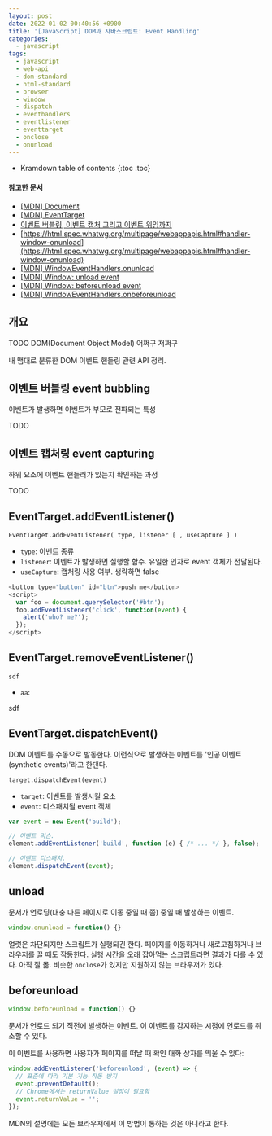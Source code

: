 ```yaml
---
layout: post
date: 2022-01-02 00:40:56 +0900
title: '[JavaScript] DOM과 자바스크립트: Event Handling'
categories:
  - javascript
tags:
  - javascript
  - web-api
  - dom-standard
  - html-standard
  - browser
  - window
  - dispatch
  - eventhandlers
  - eventlistener
  - eventtarget
  - onclose
  - onunload
---
```


* Kramdown table of contents
{:toc .toc}

#### 참고한 문서

- [\[MDN\] Document](https://developer.mozilla.org/en-US/docs/Web/API/Document)
- [\[MDN\] EventTarget](https://developer.mozilla.org/en-US/docs/Web/API/EventTarget)
- [이벤트 버블링, 이벤트 캡처 그리고 이벤트 위임까지](https://joshua1988.github.io/web-development/javascript/event-propagation-delegation/)
- [https://html.spec.whatwg.org/multipage/webappapis.html#handler-window-onunload](https://html.spec.whatwg.org/multipage/webappapis.html#handler-window-onunload)
- [\[MDN\] WindowEventHandlers.onunload](https://developer.mozilla.org/en-US/docs/Web/API/WindowEventHandlers/onunload)
- [\[MDN\] Window: unload event](https://developer.mozilla.org/en-US/docs/Web/API/Window/unload_event)
- [\[MDN\] Window: beforeunload event](https://developer.mozilla.org/en-US/docs/Web/API/Window/beforeunload_event)
- [\[MDN\] WindowEventHandlers.onbeforeunload](https://developer.mozilla.org/en-US/docs/Web/API/WindowEventHandlers/onbeforeunload)

## 개요

TODO DOM(Document Object Model) 어쩌구 저쩌구

내 맴대로 분류한 DOM 이벤트 핸들링 관련 API 정리.

## 이벤트 버블링 event bubbling

이벤트가 발생하면 이벤트가 부모로 전파되는 특성

TODO

## 이벤트 캡처링 event capturing

하위 요소에 이벤트 핸들러가 있는지 확인하는 과정

TODO

## EventTarget.addEventListener()

```
EventTarget.addEventListener( type, listener [ , useCapture ] )
```

- `type`: 이벤트 종류
- `listener`: 이벤트가 발생하면 실행할 함수. 유일한 인자로 event 객체가 전달된다.
- `useCapture`: 캡처링 사용 여부. 생략하면 false

```js
<button type="button" id="btn">push me</button>
<script>
  var foo = document.querySelector('#btn');
  foo.addEventListener('click', function(event) {
    alert('who? me?');
  });
</script>
```

## EventTarget.removeEventListener()

```js
sdf
```

- `aa`:

sdf

## EventTarget.dispatchEvent()

DOM 이벤트를 수동으로 발동한다. 이런식으로 발생하는 이벤트를 '인공 이벤트(synthetic events)'라고 한댄다.

```
target.dispatchEvent(event)
```

- `target`: 이벤트를 발생시킬 요소
- `event`: 디스패치될 event 객체

```js
var event = new Event('build');

// 이벤트 리슨.
element.addEventListener('build', function (e) { /* ... */ }, false);

// 이벤트 디스패치.
element.dispatchEvent(event);
```

## unload

문서가 언로딩(대충 다른 페이지로 이동 중일 때 쯤) 중일 때 발생하는 이벤트.

```js
window.onunload = function() {}
```

얼럿은 차단되지만 스크립트가 실행되긴 한다. 페이지를 이동하거나 새로고침하거나 브라우저를 끌 때도 작동한다. 실행 시간을 오래 잡아먹는 스크립트라면 결과가 다를 수 있다. 아직 잘 몲.
비슷한 `onclose`가 있지만 지원하지 않는 브라우저가 있다.

## beforeunload

```js
window.beforeunload = function() {}
```

문서가 언로드 되기 직전에 발생하는 이벤트. 이 이벤트를 감지하는 시점에 언로드를 취소할 수 있다.

이 이벤트를 사용하면 사용자가 페이지를 떠날 때 확인 대화 상자를 띄울 수 있다:

```js
window.addEventListener('beforeunload', (event) => {
  // 표준에 따라 기본 기능 작동 방지
  event.preventDefault();
  // Chrome에서는 returnValue 설정이 필요함
  event.returnValue = '';
});
```

MDN의 설명에는 모든 브라우저에서 이 방법이 통하는 것은 아니라고 한다.
